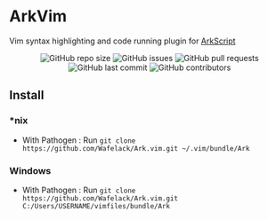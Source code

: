 ﻿# ArkVim

Vim syntax highlighting and code running plugin for [ArkScript](https://github.com/ArkScript-lang/Ark)

<div align="center">
  
![GitHub repo size](https://img.shields.io/github/repo-size/wafelack/ark.vim?style=flat-square)
![GitHub issues](https://img.shields.io/github/issues/wafelack/ark.vim?style=flat-square)
![GitHub pull requests](https://img.shields.io/github/issues-pr/wafelack/ark.vim?color=critical&style=flat-square)
![GitHub last commit](https://img.shields.io/github/last-commit/wafelack/ark.vim?color=informational&label=Last%20update%20%3A&style=flat-square)
![GitHub contributors](https://img.shields.io/github/contributors/wafelack/ark.vim?color=issue&style=flat-square)
  
</div>

## Install

### *nix

- With Pathogen : Run `git clone https://github.com/Wafelack/Ark.vim.git ~/.vim/bundle/Ark`

### Windows

- With Pathogen : Run `git clone https://github.com/Wafelack/Ark.vim.git C:/Users/USERNAME/vimfiles/bundle/Ark` 
